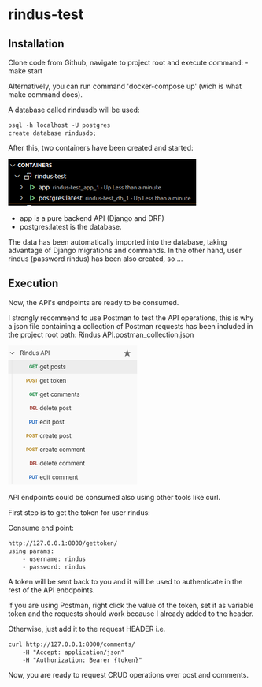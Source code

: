 # rindus-test

## Installation
Clone code from Github, navigate to project root and execute command:
    - make start

Alternatively, you can run command 'docker-compose up' (wich is what make command does).

A database called rindusdb will be used:

    psql -h localhost -U postgres
    create database rindusdb;

After this, two containers have been created and started:

![Alt text](containers.png)

- app is a pure backend API (Django and DRF)
- postgres:latest is the database.

The data has been automatically imported into the database, taking advantage of Django migrations and commands. In the other hand, user rindus (password rindus) has been also created, so ...

## Execution
Now, the API's endpoints are ready to be consumed. 

I strongly recommend to use Postman to test the API operations, this is why a json file containing a collection of Postman requests has been included in the project root path: Rindus API.postman_collection.json

![Alt text](api-postman.png)

API endpoints could be consumed also using other tools like curl.

First step is to get the token for user rindus:
    
Consume end point:

    http://127.0.0.1:8000/gettoken/ 
    using params:
        - username: rindus 
        - password: rindus 

A token will be sent back to you and it will be used to authenticate in the rest of the API enbdpoints.
    
if you are using Postman, right click the value of the token, set it as variable token and the requests should work because I already added to the header.

Otherwise, just add it to the request HEADER i.e.
    
    curl http://127.0.0.1:8000/comments/
        -H "Accept: application/json"
        -H "Authorization: Bearer {token}"

Now, you are ready to request CRUD operations over post and comments.